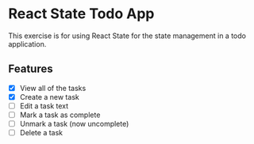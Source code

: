 # React State Todo App

This exercise is for using React State for the state management in a todo application.

## Features

* [x] View all of the tasks
* [x] Create a new task
* [ ] Edit a task text
* [ ] Mark a task as complete
* [ ] Unmark a task (now uncomplete)
* [ ] Delete a task
